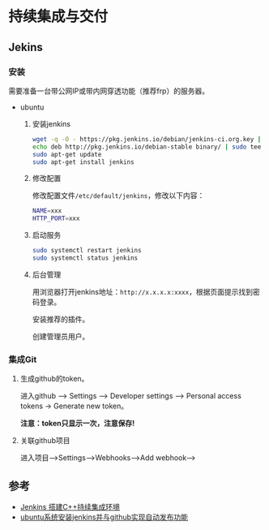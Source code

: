 # 持续集成与交付



## Jekins

### 安装

需要准备一台带公网IP或带内网穿透功能（推荐frp）的服务器。

- ubuntu

  1. 安装jenkins

     ```sh
     wget -q -O - https://pkg.jenkins.io/debian/jenkins-ci.org.key | sudo apt-key add -
     echo deb http://pkg.jenkins.io/debian-stable binary/ | sudo tee /etc/apt/sources.list.d/jenkins.list
     sudo apt-get update
     sudo apt-get install jenkins
     ```

  2. 修改配置

     修改配置文件`/etc/default/jenkins`，修改以下内容：

     ```sh
     NAME=xxx
     HTTP_PORT=xxx
     ```
  
  3. 启动服务
  
     ```sh
     sudo systemctl restart jenkins
     sudo systemctl status jenkins
     ```
  
  4. 后台管理
  
     用浏览器打开jenkins地址：`http://x.x.x.x:xxxx`，根据页面提示找到密码登录。
  
     安装推荐的插件。
  
     创建管理员用户。

### 集成Git

1. 生成github的token。

   进入github --> Settings --> Developer settings --> Personal access tokens -> Generate new token。

   **注意：token只显示一次，注意保存!**

2. 关联github项目

   进入项目-->Settings-->Webhooks-->Add webhook-->



## 参考

- [Jenkins 搭建C++持续集成环境](https://blog.csdn.net/u011304970/article/details/74026147)
- [ubuntu系统安装jenkins并与github实现自动发布功能](https://segmentfault.com/a/1190000023085628)

